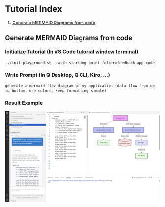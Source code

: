 # Tutorial Index

1. [Generate MERMAID Diagrams from code](#generate-mermaid-diagrams-from-code)

## Generate MERMAID Diagrams from code

### Initialize Tutorial (In VS Code tutorial window terminal)
```
../init-playground.sh --with-starting-point-folder=feedback-app-code
```
### Write Prompt (In Q Desktop, Q CLI, Kiro, ...)


```
generate a mermaid flow diagram of my application (data flow from up to bottom, use colors, keep formatting simple)
```


### Result Example

![mermaid flow diagram](../screenshots/mermaid-flow-diagram.png)
